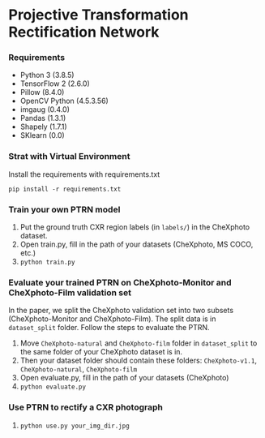# Projective Transformation Rectification Network

### Requirements

- Python 3 (3.8.5)
- TensorFlow 2 (2.6.0)
- Pillow (8.4.0)
- OpenCV Python (4.5.3.56)
- imgaug (0.4.0)
- Pandas (1.3.1)
- Shapely (1.7.1)
- SKlearn (0.0)

### Strat with Virtual Environment

Install the requirements with requirements.txt

`pip install -r requirements.txt`
  
### Train your own PTRN model

1. Put the ground truth CXR region labels (in `labels/`) in the CheXphoto dataset.
2. Open train.py, fill in the path of your datasets (CheXphoto, MS COCO, etc.)
3. `python train.py`

### Evaluate your trained PTRN on CheXphoto-Monitor and CheXphoto-Film validation set

In the paper, we split the CheXphoto validation set into two subsets (CheXphoto-Monitor and CheXphoto-Film). The split data is in `dataset_split` folder. Follow the steps to evaluate the PTRN.

1. Move `CheXphoto-natural` and `CheXphoto-film` folder in `dataset_split` to the same folder of your CheXphoto dataset is in.
2. Then your dataset folder should contain these folders: `CheXphoto-v1.1`, `CheXphoto-natural`, `CheXphoto-film`
3. Open evaluate.py, fill in the path of your datasets (CheXphoto)
4. `python evaluate.py`

### Use PTRN to rectify a CXR photograph

1. `python use.py your_img_dir.jpg`
